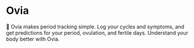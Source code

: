 # Ovia
🌸 Ovia makes period tracking simple. Log your cycles and symptoms, and get predictions for your period, ovulation, and fertile days. Understand your body better with Ovia.

